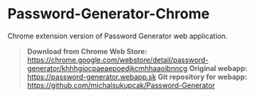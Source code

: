 # Password-Generator-Chrome

Chrome extension version of Password Generator web application.

> **Download from Chrome Web Store:** https://chrome.google.com/webstore/detail/password-generator/khhhgiocpaeaepoedjkcmhhaaoibnncg
> **Original webapp:** https://password-generator.webapp.sk
> **Git repository for webapp:** https://github.com/michalsukupcak/Password-Generator
